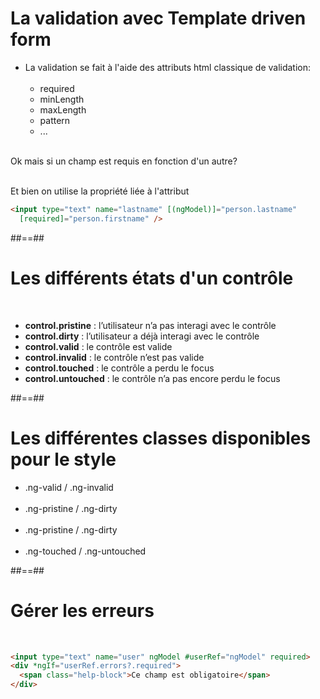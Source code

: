 <!-- .slide: class="with-code inconsolata" -->
# La validation avec Template driven form

- La validation se fait à l'aide des attributs html classique de validation:<br/><br/>
    - required
    - minLength
    - maxLength
    - pattern
    - ...
<br/><br/>

Ok mais si un champ est requis en fonction d'un autre?
<!-- .element: class="important" -->
<br/>
Et bien on utilise la propriété liée à l'attribut
<br/>

```html
<input type="text" name="lastname" [(ngModel)]="person.lastname"
  [required]="person.firstname" />
```
<!-- .element: class="big-code" -->

##==##

<!-- .slide -->
# Les différents états d'un contrôle

<br/>

- <b>control.pristine</b> : l’utilisateur n’a pas interagi avec le contrôle
- <b>control.dirty</b> : l’utilisateur a déjà interagi avec le contrôle
- <b>control.valid</b> : le contrôle est valide
- <b>control.invalid</b> : le contrôle n’est pas valide
- <b>control.touched</b> : le contrôle a perdu le focus
- <b>control.untouched</b> : le contrôle n’a pas encore perdu le focus

##==##

<!-- .slide-->
# Les différentes classes disponibles pour le style<br/>

- .ng-valid / .ng-invalid <br/><br/>
- .ng-pristine / .ng-dirty<br/><br/>
- .ng-pristine / .ng-dirty<br/><br/>
- .ng-touched / .ng-untouched

##==##

<!-- .slide: class="with-code inconsolata" -->
# Gérer les erreurs

<br/>

```html
<input type="text" name="user" ngModel #userRef="ngModel" required>    
<div *ngIf="userRef.errors?.required">
  <span class="help-block">Ce champ est obligatoire</span>
</div>
```
<!-- .element: class="big-code" -->
